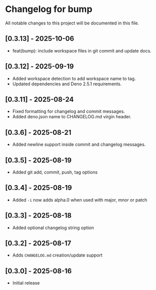 # Changelog for bump

All notable changes to this project will be documented in this file.

## [0.3.13] - 2025-10-06

- feat(bump): include workspace files in git commit and update docs.

## [0.3.12] - 2025-09-19

- Added workspace detection to add workspace name to tag.
- Updated dependencies and Deno 2.5.1 requirements.

## [0.3.11] - 2025-08-24

- Fixed formatting for changelog and commit messages.
- Added deno.json name to CHANGELOG.md virgin header.

## [0.3.6] - 2025-08-21

- Added newline support inside commit and changelog messages.

## [0.3.5] - 2025-08-19

- Added git add, commit, push, tag options

## [0.3.4] - 2025-08-19

- Added `-i` now adds alpha.0 when used with major, mnor or patch

## [0.3.3] - 2025-08-18

- Added optional changelog string option

## [0.3.2] - 2025-08-17

- Adds `CHANGELOG.md` creation/update support

## [0.3.0] - 2025-08-16

- Initial release
